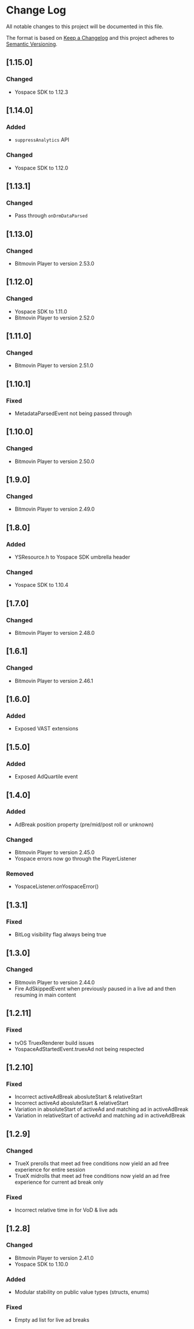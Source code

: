 # Change Log
All notable changes to this project will be documented in this file.

The format is based on [Keep a Changelog](http://keepachangelog.com/)
and this project adheres to [Semantic Versioning](http://semver.org/).

## [1.15.0]

### Changed
- Yospace SDK to 1.12.3

## [1.14.0]

### Added
- `suppressAnalytics` API

### Changed
- Yospace SDK to 1.12.0

## [1.13.1]

### Changed
- Pass through `onDrmDataParsed`

## [1.13.0]

### Changed
- Bitmovin Player to version 2.53.0 

## [1.12.0]

### Changed
- Yospace SDK to 1.11.0
- Bitmovin Player to version 2.52.0 

## [1.11.0]

### Changed
- Bitmovin Player to version 2.51.0 

## [1.10.1]

### Fixed
- MetadataParsedEvent not being passed through 

## [1.10.0]

### Changed
- Bitmovin Player to version 2.50.0 

## [1.9.0]

### Changed
- Bitmovin Player to version 2.49.0 

## [1.8.0]

### Added
- YSResource.h to Yospace SDK umbrella header

### Changed
- Yospace SDK to 1.10.4

## [1.7.0]

### Changed
- Bitmovin Player to version 2.48.0 

## [1.6.1]

### Changed
- Bitmovin Player to version 2.46.1 

## [1.6.0]

### Added
- Exposed VAST extensions

## [1.5.0]

### Added
- Exposed AdQuartile event

## [1.4.0]

### Added
- AdBreak position property (pre/mid/post roll or unknown)

### Changed
- Bitmovin Player to version 2.45.0 
- Yospace errors now go through the PlayerListener

### Removed
- YospaceListener.onYospaceError()

## [1.3.1]

### Fixed
- BitLog visibility flag always being true

## [1.3.0]

### Changed
- Bitmovin Player to version 2.44.0 
- Fire AdSkippedEvent when previously paused in a live ad and then resuming in main content

## [1.2.11]

### Fixed
- tvOS TruexRenderer build issues 
- YospaceAdStartedEvent.truexAd not being respected

## [1.2.10]

### Fixed
- Incorrect activeAdBreak abosluteStart & relativeStart
- Incorrect activeAd abosluteStart & relativeStart
- Variation in absoluteStart of activeAd and matching ad in activeAdBreak
- Variation in relativeStart of activeAd and matching ad in activeAdBreak

## [1.2.9]

### Changed
- TrueX prerolls that meet ad free conditions now yield an ad free experience for entire session
- TrueX midrolls that meet ad free conditions now yield an ad free experience for current ad break only

### Fixed
- Incorrect relative time in for VoD & live ads

## [1.2.8]

### Changed
- Bitmovin Player to version 2.41.0 
- Yospace SDK to 1.10.0

### Added
- Modular stability on public value types (structs, enums)

### Fixed
- Empty ad list for live ad breaks

